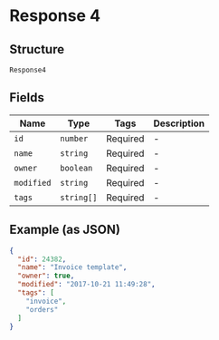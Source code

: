 
# Response 4

## Structure

`Response4`

## Fields

| Name | Type | Tags | Description |
|  --- | --- | --- | --- |
| `id` | `number` | Required | - |
| `name` | `string` | Required | - |
| `owner` | `boolean` | Required | - |
| `modified` | `string` | Required | - |
| `tags` | `string[]` | Required | - |

## Example (as JSON)

```json
{
  "id": 24382,
  "name": "Invoice template",
  "owner": true,
  "modified": "2017-10-21 11:49:28",
  "tags": [
    "invoice",
    "orders"
  ]
}
```

